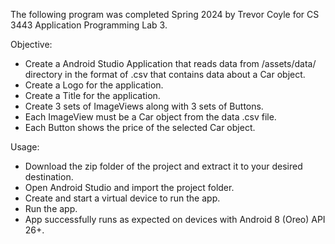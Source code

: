The following program was completed Spring 2024 by Trevor Coyle for CS 3443 Application Programming Lab 3.

Objective:
  + Create a Android Studio Application that reads data from /assets/data/ directory in the format of .csv that contains data about a Car object.
  + Create a Logo for the application.
  + Create a Title for the application.
  + Create 3 sets of ImageViews along with 3 sets of Buttons.
  + Each ImageView must be a Car object from the data .csv file.
  + Each Button shows the price of the selected Car object.

Usage:
  + Download the zip folder of the project and extract it to your desired destination.
  + Open Android Studio and import the project folder.
  + Create and start a virtual device to run the app.
  + Run the app.
  + App successfully runs as expected on devices with Android 8 (Oreo) API 26+.
